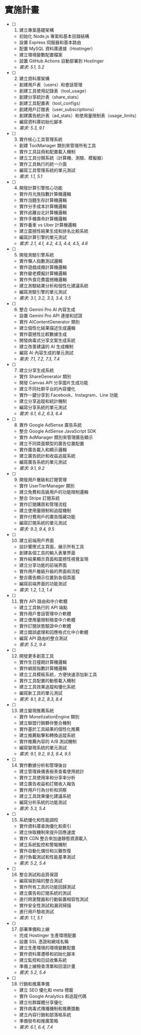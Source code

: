 # 實施計畫

- [ ] 1. 建立專案基礎架構
  - 初始化 Node.js 專案和基本目錄結構
  - 設置 Express 伺服器和基本路由
  - 配置 MySQL 資料庫連接（Hostinger）
  - 建立環境變數配置檔案
  - 設置 GitHub Actions 自動部署到 Hostinger
  - _需求: 5.1, 5.2_

- [ ] 2. 建立資料庫架構
  - 創建用戶表（users）和會話管理
  - 創建工具使用記錄表（tool_usage）
  - 創建分享統計表（share_stats）
  - 創建工具配置表（tool_configs）
  - 創建用戶訂閱表（user_subscriptions）
  - 創建廣告統計表（ad_stats）和使用量限制表（usage_limits）
  - 編寫資料庫初始化腳本
  - _需求: 5.3, 9.1_

- [ ] 3. 實作核心工具管理系統
  - 創建 ToolManager 類別來管理所有工具
  - 實作工具註冊和配置載入機制
  - 建立工具分類系統（計算機、測驗、模擬器）
  - 實作工具執行的統一介面
  - 編寫工具管理系統的單元測試
  - _需求: 1.1, 5.1_

- [ ] 4. 開發計算引擎核心功能
  - 實作月光族指數計算機邏輯
  - 實作泡麵生存計算機邏輯
  - 實作分手成本計算機邏輯
  - 實作逃離台北計算機邏輯
  - 實作手機壽命計算機邏輯
  - 實作養車 vs Uber 計算機邏輯
  - 建立震撼性結果生成和排名比較系統
  - 編寫計算引擎的單元測試
  - _需求: 2.1, 4.1, 4.2, 4.3, 4.4, 4.5, 4.6_

- [ ] 5. 開發測驗引擎系統
  - 實作懶人指數測試邏輯
  - 實作遊戲成癮計算機邏輯
  - 實作變老模擬計算機邏輯
  - 實作外食花費震撼機邏輯
  - 建立測驗結果分析和個性化建議系統
  - 編寫測驗引擎的單元測試
  - _需求: 3.1, 3.2, 3.3, 3.4, 3.5_

- [ ] 6. 整合 Gemini Pro AI 內容生成
  - 設置 Gemini Pro API 連接和認證
  - 實作 AIContentGenerator 類別
  - 建立個性化結果描述生成邏輯
  - 實作震撼性比較數據生成
  - 開發病毒式分享文案生成系統
  - 建立改善建議的 AI 生成機制
  - 編寫 AI 內容生成的單元測試
  - _需求: 7.1, 7.2, 7.3, 7.4_

- [ ] 7. 建立分享生成系統
  - 實作 ShareGenerator 類別
  - 開發 Canvas API 分享圖片生成功能
  - 建立不同社群平台的內容優化
  - 實作一鍵分享到 Facebook、Instagram、Line 功能
  - 建立分享追蹤和統計機制
  - 編寫分享系統的單元測試
  - _需求: 6.1, 6.2, 6.3, 6.4_

- [ ] 8. 實作 Google AdSense 廣告系統
  - 整合 Google AdSense JavaScript SDK
  - 實作 AdManager 類別來管理廣告顯示
  - 建立不同頁面類型的廣告位置配置
  - 實作廣告載入和顯示邏輯
  - 建立廣告統計和收益追蹤系統
  - 編寫廣告系統的單元測試
  - _需求: 9.1, 9.2_

- [ ] 9. 開發用戶層級和訂閱管理
  - 實作 UserTierManager 類別
  - 建立免費和高級用戶的功能限制邏輯
  - 整合 Stripe 訂閱系統
  - 實作訂閱購買和管理流程
  - 建立使用量限制和追蹤機制
  - 實作付費用戶的廣告隱藏功能
  - 編寫訂閱系統的單元測試
  - _需求: 9.3, 9.4, 9.5_

- [ ] 10. 建立前端用戶界面
  - 設計響應式主頁面，展示所有工具
  - 創建各個工具的輸入表單界面
  - 實作結果顯示頁面和震撼性視覺呈現
  - 建立分享功能的前端界面
  - 實作用戶層級升級的界面和流程
  - 整合廣告顯示位置到各個頁面
  - 編寫前端界面的功能測試
  - _需求: 1.2, 1.3, 1.4_

- [ ] 11. 實作 API 路由和中介軟體
  - 建立工具執行的 API 端點
  - 實作用戶會話管理中介軟體
  - 建立使用量限制檢查中介軟體
  - 實作訂閱狀態驗證中介軟體
  - 建立錯誤處理和回應格式化中介軟體
  - 編寫 API 路由的整合測試
  - _需求: 5.2, 9.4_

- [ ] 12. 開發更多創意工具
  - 實作生日撞期計算機邏輯
  - 實作蝸居指數計算機邏輯
  - 建立工具模板系統，方便快速添加新工具
  - 實作工具配置的動態載入機制
  - 建立工具效果追蹤和優化系統
  - 編寫新工具的單元測試
  - _需求: 8.1, 8.2, 8.3, 8.4_

- [ ] 13. 建立變現推薦系統
  - 實作 MonetizationEngine 類別
  - 建立聯盟行銷夥伴整合機制
  - 實作基於工具結果的個性化推薦
  - 建立推薦點擊和轉換追蹤系統
  - 實作推薦內容的 A/B 測試機制
  - 編寫變現系統的單元測試
  - _需求: 9.1, 9.2, 9.3, 9.4, 9.5_

- [ ] 14. 實作數據分析和管理後台
  - 建立管理員儀表板來查看使用統計
  - 實作工具使用率和分享率分析
  - 建立廣告收益和訂閱收入報告
  - 實作用戶行為分析和洞察
  - 建立工具效果優化建議系統
  - 編寫分析系統的功能測試
  - _需求: 5.3, 5.4_

- [ ] 15. 系統優化和性能調校
  - 實作資料庫查詢優化和索引
  - 建立快取機制來提升回應速度
  - 實作 CDN 整合來加速靜態資源載入
  - 建立系統監控和警報機制
  - 實作自動化備份和災難恢復
  - 進行負載測試和性能基準測試
  - _需求: 5.2, 5.4_

- [ ] 16. 整合測試和品質保證
  - 編寫端到端的整合測試
  - 實作所有工具的功能回歸測試
  - 建立廣告和訂閱系統的測試
  - 進行跨瀏覽器和行動裝置相容性測試
  - 實作安全性測試和漏洞掃描
  - 進行用戶驗收測試
  - _需求: 1.1, 5.1_

- [ ] 17. 部署準備和上線
  - 完成 Hostinger 生產環境配置
  - 設置 SSL 憑證和網域名稱
  - 建立生產環境的環境變數配置
  - 實作資料庫遷移和初始化腳本
  - 建立監控和日誌收集系統
  - 準備上線檢查清單和回滾計畫
  - _需求: 5.2, 5.4_

- [ ] 18. 行銷和推廣準備
  - 建立 SEO 優化和 meta 標籤
  - 實作 Google Analytics 和追蹤代碼
  - 建立社群媒體分享優化
  - 實作病毒式傳播機制和推薦獎勵
  - 建立內容行銷和部落格系統
  - 準備發布和推廣策略
  - _需求: 6.1, 6.4, 7.4_
